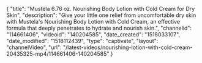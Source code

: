 {
    "title": "Mustela 6.76 oz. Nourishing Body Lotion with Cold Cream for Dry Skin",
    "description": "Give your little one relief from uncomfortable dry skin with Mustela's Nourishing Body Lotion with Cold Cream, an effective formula that deeply penetrates to hydrate and nourish skin.",
    "channelid": "114661406",
    "videoid": "140204585",
    "date_created": "1518033107",
    "date_modified": "1518112439",
    "type": "captivate",
    "layout": "channelVideo",
    "url": "\/latest-videos\/nourishing-lotion-with-cold-cream-20435325-mp4\/114661406-140204585"
}